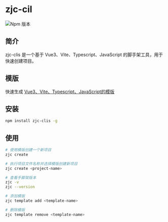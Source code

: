 # zjc-cil
![Npm 版本](https://img.shields.io/badge/https%3A%2F%2Fimg.shields.io%2Fbadge%2Fzjc-cils_v0.0.3-green)


## 简介

zjc-clis 是一个基于 Vue3、Vite、Typescript、JavaScript 的脚手架工具，用于快速创建项目。

## 模版

快速生成 [Vue3、Vite、Typescript、JavaScript的模版](https://github.com/zhangjiachang-q/jiaoshoujia/tree/master)

## 安装

```bash
npm install zjc-clis -g
```

## 使用

```bash
# 使用模版创建一个新项目
zjc create

# 执行项目文件名称并选择模版创建新项目
zjc create <project-name>

# 查看手脚架版本
zjc -v
zjc --version

# 添加模版
zjc template add <template-name>

# 删除模版
zjc template remove <template-name>

```
